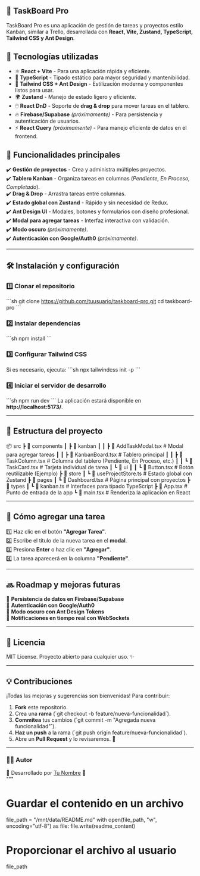 ## 📝 TaskBoard Pro

TaskBoard Pro es una aplicación de gestión de tareas y proyectos estilo Kanban, similar a Trello, desarrollada con **React, Vite, Zustand, TypeScript, Tailwind CSS y Ant Design**.

## 🚀 Tecnologías utilizadas
- ⚛️ **React + Vite** - Para una aplicación rápida y eficiente.
- 📜 **TypeScript** - Tipado estático para mayor seguridad y mantenibilidad.
- 🎨 **Tailwind CSS + Ant Design** - Estilización moderna y componentes listos para usar.
- 🌍 **Zustand** - Manejo de estado ligero y eficiente.
- 🖱️ **React DnD** - Soporte de **drag & drop** para mover tareas en el tablero.
- 🔥 **Firebase/Supabase** *(próximamente)* - Para persistencia y autenticación de usuarios.
- ⚡ **React Query** *(próximamente)* - Para manejo eficiente de datos en el frontend.

## 📌 Funcionalidades principales
✔️ **Gestión de proyectos** - Crea y administra múltiples proyectos.  
✔️ **Tablero Kanban** - Organiza tareas en columnas (*Pendiente, En Proceso, Completado*).  
✔️ **Drag & Drop** - Arrastra tareas entre columnas.  
✔️ **Estado global con Zustand** - Rápido y sin necesidad de Redux.  
✔️ **Ant Design UI** - Modales, botones y formularios con diseño profesional.  
✔️ **Modal para agregar tareas** - Interfaz interactiva con validación.  
✔️ **Modo oscuro** *(próximamente)*.  
✔️ **Autenticación con Google/Auth0** *(próximamente)*.  

---

## 🛠 Instalación y configuración
### 1️⃣ Clonar el repositorio
\`\`\`sh
git clone https://github.com/tuusuario/taskboard-pro.git
cd taskboard-pro
\`\`\`

### 2️⃣ Instalar dependencias
\`\`\`sh
npm install
\`\`\`

### 3️⃣ Configurar Tailwind CSS
Si es necesario, ejecuta:
\`\`\`sh
npx tailwindcss init -p
\`\`\`

### 4️⃣ Iniciar el servidor de desarrollo
\`\`\`sh
npm run dev
\`\`\`
La aplicación estará disponible en **http://localhost:5173/**.

---

## 📂 Estructura del proyecto
📦 src
 ┣ 📂 components
 ┃ ┣ 📂 kanban
 ┃ ┃ ┣ 📜 AddTaskModal.tsx   # Modal para agregar tareas
 ┃ ┃ ┣ 📜 KanbanBoard.tsx    # Tablero principal
 ┃ ┃ ┣ 📜 TaskColumn.tsx     # Columna del tablero (Pendiente, En Proceso, etc.)
 ┃ ┃ ┗ 📜 TaskCard.tsx       # Tarjeta individual de tarea
 ┃ ┗ 📂 ui
 ┃ ┃ ┗ 📜 Button.tsx         # Botón reutilizable (Ejemplo)
 ┣ 📂 store
 ┃ ┗ 📜 useProjectStore.ts   # Estado global con Zustand
 ┣ 📂 pages
 ┃ ┗ 📜 Dashboard.tsx        # Página principal con proyectos
 ┣ 📂 types
 ┃ ┗ 📜 kanban.ts            # Interfaces para tipado TypeScript
 ┣ 📜 App.tsx                # Punto de entrada de la app
 ┗ 📜 main.tsx               # Renderiza la aplicación en React

---

## 📌 Cómo agregar una tarea
1️⃣ Haz clic en el botón **"Agregar Tarea"**.  
2️⃣ Escribe el título de la nueva tarea en el **modal**.  
3️⃣ Presiona **Enter** o haz clic en **"Agregar"**.  
4️⃣ La tarea aparecerá en la columna **"Pendiente"**.  

---

## 🔜 Roadmap y mejoras futuras
🔹 **Persistencia de datos en Firebase/Supabase**  
🔹 **Autenticación con Google/Auth0**  
🔹 **Modo oscuro con Ant Design Tokens**  
🔹 **Notificaciones en tiempo real con WebSockets**  

---

## 📜 Licencia
MIT License. Proyecto abierto para cualquier uso. ✨

---

## 💡 Contribuciones
¡Todas las mejoras y sugerencias son bienvenidas! Para contribuir:
1. **Fork** este repositorio.
2. Crea una **rama** (\`git checkout -b feature/nueva-funcionalidad\`).
3. **Commitea** tus cambios (\`git commit -m "Agregada nueva funcionalidad"\`).
4. **Haz un push** a la rama (\`git push origin feature/nueva-funcionalidad\`).
5. Abre un **Pull Request** y lo revisaremos. 🎉

---

### **👨‍💻 Autor**
📌 Desarrollado por [Tu Nombre](https://github.com/tuusuario) 🚀  
"""

# Guardar el contenido en un archivo
file_path = "/mnt/data/README.md"
with open(file_path, "w", encoding="utf-8") as file:
    file.write(readme_content)

# Proporcionar el archivo al usuario
file_path
